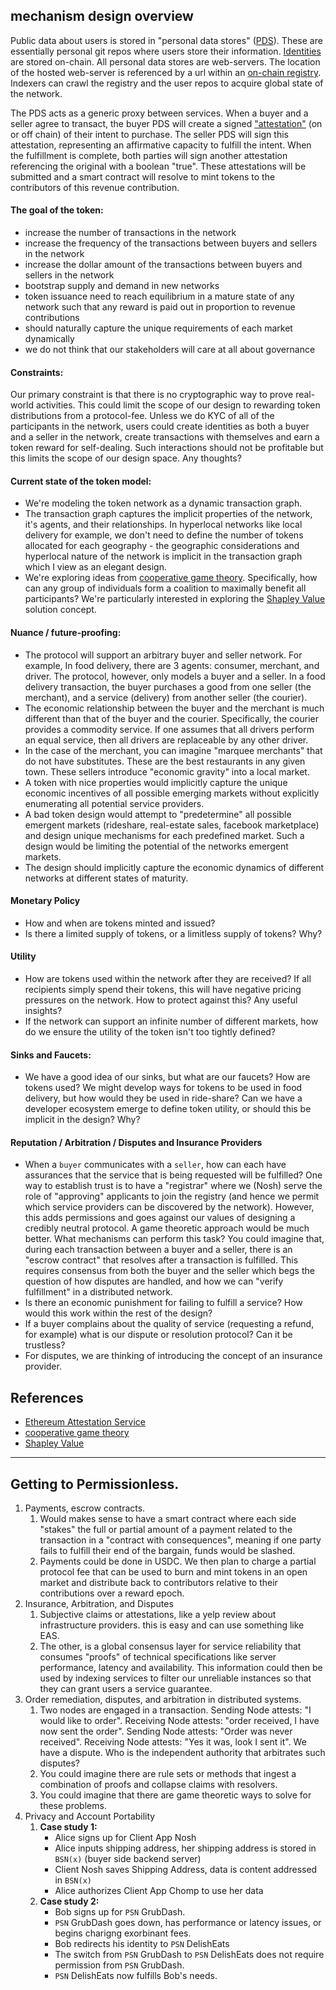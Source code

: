 ## mechanism design overview
Public data about users is stored in "personal data stores" ([PDS](./00006-data-repositories.md)). These are essentially personal git repos where users store their information. [Identities](./00003-identity-contracts.md) are stored on-chain. All personal data stores are web-servers. The location of the hosted web-server is referenced by a url within an [on-chain registry](./00002-node-registry.md). Indexers can crawl the registry and the user repos to acquire global state of the network.

The PDS acts as a generic proxy between services. When a buyer and a seller agree to transact, the buyer PDS will create a signed ["attestation"](https://attest.org/) (on or off chain) of their intent to purchase. The seller PDS will sign this attestation, representing an affirmative capacity to fulfill the intent. When the fulfillment is complete, both parties will sign another attestation referencing the original with a boolean "true". These attestations will be submitted and a smart contract will resolve to mint tokens to the contributors of this revenue contribution.

#### The goal of the token: 
- increase the number of transactions in the network
- increase the frequency of the transactions between buyers and sellers in the network
- increase the dollar amount of the transactions between buyers and sellers in the network
- bootstrap supply and demand in new networks
- token issuance need to reach equilibrium in a mature state of any network such that any reward is paid out in proportion to revenue contributions
- should naturally capture the unique requirements of each market dynamically
- we do not think that our stakeholders will care at all about governance

#### Constraints:
Our primary constraint is that there is no cryptographic way to prove real-world activities. This could limit the scope of our design to rewarding token distributions from a protocol-fee. Unless we do KYC of all of the participants in the network, users could create identities as both a buyer and a seller in the network, create transactions with themselves and earn a token reward for self-dealing. Such interactions should not be profitable but this limits the scope of our design space. Any thoughts?

#### Current state of the token model:
- We're modeling the token network as a dynamic transaction graph. 
- The transaction graph captures the implicit properties of the network, it's agents, and their relationships. In hyperlocal networks like local delivery for example, we don't need to define the number of tokens allocated for each geography - the geographic considerations and hyperlocal nature of the network is implicit in the transaction graph which I view as an elegant design. 
- We're exploring ideas from [cooperative game theory](https://en.wikipedia.org/wiki/Cooperative_game_theory). Specifically, how can any group of individuals form a coalition to maximally benefit all participants? We're particularly interested in exploring the [Shapley Value](https://en.wikipedia.org/wiki/Shapley_value) solution concept.

#### Nuance / future-proofing:
- The protocol will support an arbitrary buyer and seller network. For example, In food delivery, there are 3 agents: consumer, merchant, and driver. The protocol, however, only models a buyer and a seller. In a food delivery transaction, the buyer purchases a good from one seller (the merchant), and a service (delivery) from another seller (the courier). 
- The economic relationship between the buyer and the merchant is much different than that of the buyer and the courier. Specifically, the courier provides a commodity service. If one assumes that all drivers perform an equal service, then all drivers are replaceable by any other driver. 
- In the case of the merchant, you can imagine "marquee merchants" that do not have substitutes. These are the best restaurants in any given town. These sellers introduce "economic gravity" into a local market. 
- A token with nice properties would implicitly capture the unique economic incentives of all possible emerging markets without explicitly enumerating all potential service providers.
- A bad token design would attempt to "predetermine" all possible emergent markets (rideshare, real-estate sales, facebook marketplace) and design unique mechanisms for each predefined market. Such a design would be limiting the potential of the networks emergent markets.
- The design should implicitly capture the economic dynamics of different networks at different states of maturity.

#### Monetary Policy
- How and when are tokens minted and issued?
- Is there a limited supply of tokens, or a limitless supply of tokens? Why?

#### Utility
- How are tokens used within the network after they are received? If all recipients simply spend their tokens, this will have negative pricing pressures on the network. How to protect against this? Any useful insights?
- If the network can support an infinite number of different markets, how do we ensure the utility of the token isn't too tightly defined? 

#### Sinks and Faucets:
- We have a good idea of our sinks, but what are our faucets? How are tokens used? We might develop ways for tokens to be used in food delivery, but how would they be used in ride-share? Can we have a developer ecosystem emerge to define token utility, or should this be implicit in the design? Why?

#### Reputation / Arbitration / Disputes and Insurance Providers
- When a `buyer` communicates with a `seller`, how can each have assurances that the service that is being requested will be fulfilled? One way to establish trust is to have a "registrar" where we (Nosh) serve the role of "approving" applicants to join the registry (and hence we permit which service providers can be discovered by the network). However, this adds permissions and goes against our values of designing a credibly neutral protocol. A game theoretic approach would be much better. What mechanisms can perform this task? You could imagine that, during each transaction between a buyer and a seller, there is an "escrow contract" that resolves after a transaction is fulfilled. This requires consensus from both the buyer and the seller which begs the question of how disputes are handled, and how we can "verify fulfillment" in a distributed network.
- Is there an economic punishment for failing to fulfill a service? How would this work within the rest of the design?
- If a buyer complains about the quality of service (requesting a refund, for example) what is our dispute or resolution protocol? Can it be trustless?
- For disputes, we are thinking of introducing the concept of an insurance provider.

## References
- [Ethereum Attestation Service](https://attest.org/)
- [cooperative game theory](https://en.wikipedia.org/wiki/Cooperative_game_theory)
- [Shapley Value](https://en.wikipedia.org/wiki/Shapley_value)

___
## Getting to Permissionless.
1. Payments, escrow contracts.
	1. Would makes sense to have a smart contract where each side "stakes" the full or partial amount of a payment related to the transaction in a "contract with consequences", meaning if one party fails to fulfill their end of the bargain, funds would be slashed. 
	2. Payments could be done in USDC. We then plan to charge a partial protocol fee that can be used to burn and mint tokens in an open market and distribute back to contributors relative to their contributions over a reward epoch.
2. Insurance, Arbitration, and Disputes
	1. Subjective claims or attestations, like a yelp review about infrastructure providers. this is easy and can use something like EAS.
	2. The other, is a global consensus layer for service reliability that consumes "proofs" of technical specifications like server performance, latency and availability. This information could then be used by indexing services to filter our unreliable instances so that they can grant users a service guarantee. 
3. Order remediation, disputes, and arbitration in distributed systems.
	1. Two nodes are engaged in a transaction. Sending Node attests: "I would like to order". Receiving Node attests: "order received, I have now sent the order". Sending Node attests: "Order was never received". Receiving Node attests: "Yes it was, look I sent it". We have a dispute. Who is the independent authority that arbitrates such disputes?  
	2. You could imagine there are rule sets or methods that ingest a combination of proofs and collapse claims with resolvers. 
	3. You could imagine that there are game theoretic ways to solve for these problems. 
4. Privacy and Account Portability
	1. **Case study 1:**
		- Alice signs up for Client App Nosh
		- Alice inputs shipping address, her shipping address is stored in `BSN(x)` (buyer side backend server)
		- Client Nosh saves Shipping Address, data is content addressed in `BSN(x)`
		- Alice authorizes Client App Chomp to use her data
	2. **Case study 2:**
		- Bob signs up for `PSN` GrubDash.
		- `PSN` GrubDash goes down, has performance or latency issues, or begins charigng exorbinant fees.
		- Bob redirects his identity to `PSN` DelishEats
		- The switch from `PSN` GrubDash to `PSN` DelishEats does not require permission from `PSN` GrubDash.
		- `PSN` DelishEats now fulfills Bob's needs.

